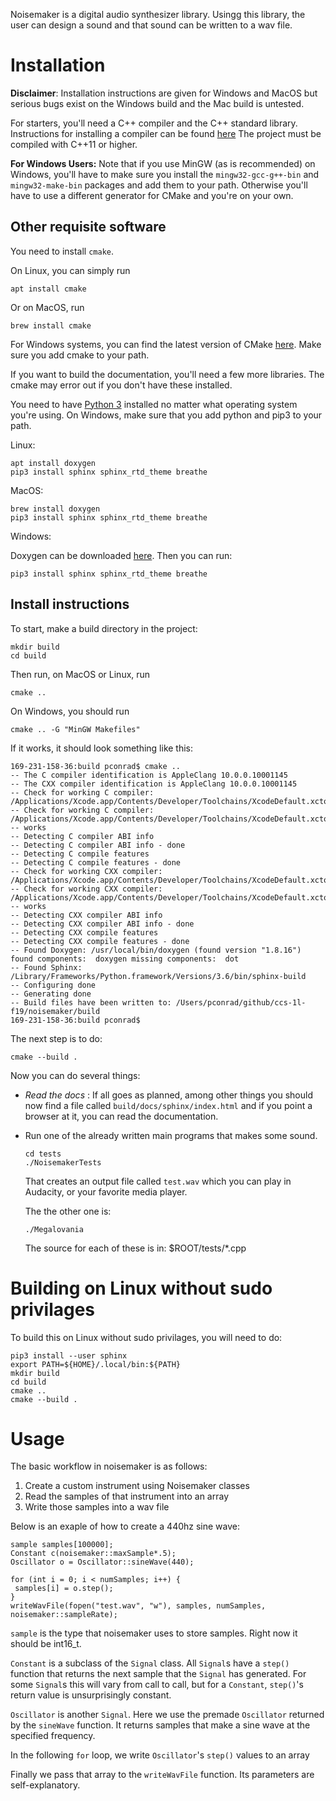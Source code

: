 Noisemaker is a digital audio synthesizer library. Usingg this library, the user can design a sound and that sound can be written to a wav file.

# Installation

**Disclaimer**: Installation instructions are given for Windows and MacOS but serious bugs exist on the Windows build and the Mac build is untested.

For starters, you'll need a C++ compiler and the C++ standard library.
Instructions for installing a compiler can be found [here](https://www.cs.odu.edu/~zeil/cs250PreTest/latest/Public/installingACompiler)
The project must be compiled with C++11 or higher.

**For Windows Users:** Note that if you use MinGW (as is recommended) on Windows, you'll have to make sure you install the `mingw32-gcc-g++-bin` and `mingw32-make-bin` packages and add them to your path. Otherwise you'll have to use a different generator for CMake and you're on your own.

## Other requisite software

You need to install `cmake`.

On Linux, you can simply run

```
apt install cmake
```
Or on MacOS, run
```
brew install cmake
```
For Windows systems, you can find the latest version of CMake [here](https://cmake.org/download/). Make sure you add cmake to your path.


If you want to build the documentation, you'll need a few more libraries. The cmake may error out if you don't have these installed. 

You need to have [Python 3](https://www.python.org/downloads/) installed no matter what operating system you're using. On Windows, make sure that you add python and pip3 to your path.

Linux:
```
apt install doxygen
pip3 install sphinx sphinx_rtd_theme breathe
```
MacOS:
```
brew install doxygen
pip3 install sphinx sphinx_rtd_theme breathe
```
Windows:

Doxygen can be downloaded [here](http://www.doxygen.nl/download.html).
Then you can run:
```
pip3 install sphinx sphinx_rtd_theme breathe
```




## Install instructions

To start, make a build directory in the project:

```
mkdir build
cd build
```
Then run, on MacOS or Linux, run
```
cmake ..
```
On Windows, you should run
```
cmake .. -G "MinGW Makefiles"
```

If it works, it should look something like this:

```
169-231-158-36:build pconrad$ cmake ..
-- The C compiler identification is AppleClang 10.0.0.10001145
-- The CXX compiler identification is AppleClang 10.0.0.10001145
-- Check for working C compiler: /Applications/Xcode.app/Contents/Developer/Toolchains/XcodeDefault.xctoolchain/usr/bin/cc
-- Check for working C compiler: /Applications/Xcode.app/Contents/Developer/Toolchains/XcodeDefault.xctoolchain/usr/bin/cc -- works
-- Detecting C compiler ABI info
-- Detecting C compiler ABI info - done
-- Detecting C compile features
-- Detecting C compile features - done
-- Check for working CXX compiler: /Applications/Xcode.app/Contents/Developer/Toolchains/XcodeDefault.xctoolchain/usr/bin/c++
-- Check for working CXX compiler: /Applications/Xcode.app/Contents/Developer/Toolchains/XcodeDefault.xctoolchain/usr/bin/c++ -- works
-- Detecting CXX compiler ABI info
-- Detecting CXX compiler ABI info - done
-- Detecting CXX compile features
-- Detecting CXX compile features - done
-- Found Doxygen: /usr/local/bin/doxygen (found version "1.8.16") found components:  doxygen missing components:  dot
-- Found Sphinx: /Library/Frameworks/Python.framework/Versions/3.6/bin/sphinx-build  
-- Configuring done
-- Generating done
-- Build files have been written to: /Users/pconrad/github/ccs-1l-f19/noisemaker/build
169-231-158-36:build pconrad$ 
```

The next step is to do:

```
cmake --build .
```

Now you can do several things:

* *Read the docs* : If all goes as planned, among other things you 
  should now find
  a file called `build/docs/sphinx/index.html` and if you point a browser
  at it, you can read the documentation.
* Run one of the already written main programs that makes some sound.
  ```
  cd tests
  ./NoisemakerTests
  ```

  That creates an output file called `test.wav` which you can play
  in Audacity, or your favorite media player.

  The the other one is:

  ```
  ./Megalovania
  ```

  The source for each of these is in: $ROOT/tests/*.cpp
  
# Building on Linux without sudo privilages

To build this on Linux without sudo privilages, you will need to do:

```
pip3 install --user sphinx
export PATH=${HOME}/.local/bin:${PATH}
mkdir build
cd build
cmake ..
cmake --build .
```


# Usage

The basic workflow in noisemaker is as follows:
1. Create a custom instrument using Noisemaker classes
2. Read the samples of that instrument into an array
3. Write those samples into a wav file

Below is an exaple of how to create a 440hz sine wave:

    sample samples[100000];
    Constant c(noisemaker::maxSample*.5);
    Oscillator o = Oscillator::sineWave(440);
    
    for (int i = 0; i < numSamples; i++) {
     samples[i] = o.step();
    }
    writeWavFile(fopen("test.wav", "w"), samples, numSamples, noisemaker::sampleRate);

`sample` is the type that noisemaker uses to store samples. Right now it should be int16_t.

`Constant` is a subclass of the `Signal` class. All `Signal`s have a `step()` function that returns the next sample that the 
`Signal` has generated. For some `Signal`s this will vary from call to call, but for a `Constant`, `step()`'s return value
is unsurprisingly constant.

`Oscillator` is another `Signal`. Here we use the premade `Oscillator` returned by the `sineWave` function.
It returns samples that make a sine wave at the specified frequency.

In the following `for` loop, we write `Oscillator`'s `step()` values to an array

Finally we pass that array to the `writeWavFile` function. Its parameters are self-explanatory.
